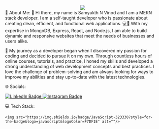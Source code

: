 <div id="header" align="center">
  <img src="https://miro.medium.com/v2/resize:fit:3200/0*de0IdiUSoJTwgsys.gif"/>
</div>
💫 About Me:
👋 Hi there, my name is Samyukth N Vinod and I am a MERN stack developer. I am a self-taught developer who is passionate about creating clean, efficient, and functional web applications. 💻🚀 With my expertise in MongoDB, Express, React, and Node.js, I am able to build dynamic and responsive websites that meet the needs of businesses and users alike.

🚀 My journey as a developer began when I discovered my passion for coding and decided to pursue it on my own. Through countless hours of online courses, tutorials, and practice, I honed my skills and developed a strong understanding of web development concepts and best practices. I love the challenge of problem-solving and am always looking for ways to improve my abilities and stay up-to-date with the latest technologies.

🌐 Socials:

<div >
 <a href="https://www.linkedin.com/in/samyukth-vinod-a86113220/">
    <img src="https://img.shields.io/badge/LinkedIn-blue?style=for-the-badge&logo=linkedin&logoColor=white" alt="LinkedIn Badge"/>
  </a>
  <a href="https://www.instagram.com/samyukth._/">
    <img src="https://img.shields.io/badge/Instagram-E4405F?style=for-the-badge&logo=instagram&logoColor=white" alt="Instagram Badge"/>
  </a>
</div>


💻 Tech Stack:
<div >

  <a>
    
    <img src="https://img.shields.io/badge/JavaScript-323330?style=for-the-badge&logo=javascript&logoColor=F7DF1E" alt=""/>

  
  </a>
  
</div>
